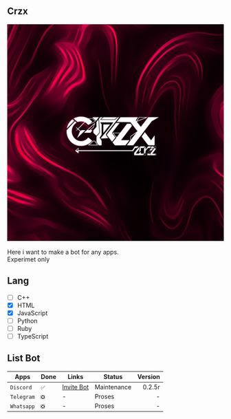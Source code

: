## Crzx

![Logo](https://github.com/CrzxaExe/CrzxaExe/blob/569529637ad2efc5c74f8984b265cfe9e18b18a0/asset/Logo%20(1).png)

Here i want to make a bot for any apps. <br>
Experimet only

## Lang

- [ ] C++
- [X] HTML
- [x] JavaScript
- [ ] Python
- [ ] Ruby
- [ ] TypeScript

## List Bot

| Apps | Done | Links | Status | Version |
|----|----|------|----|----:|
| `Discord` | `✅` | [Invite Bot](https://discord.com/oauth2/authorize?client_id=841197823378587658&scope=bot&permissions=2147483656) | Maintenance | 0.2.5r |
| `Telegram` | `❎` | - | Proses | - |
| `Whatsapp` | `❎` | - | Proses | - |
